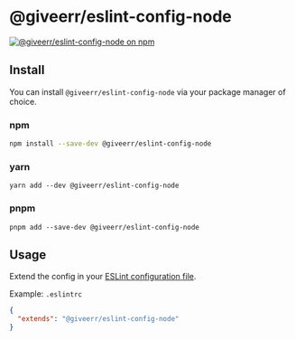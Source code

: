 # @giveerr/eslint-config-node

[![@giveerr/eslint-config-node on npm](https://img.shields.io/npm/v/@giveerr/eslint-config-node?style=for-the-badge)](https://npmjs.com/package/@giveerr/eslint-config-node)

## Install

You can install `@giveerr/eslint-config-node` via your package manager of choice.

### npm

```bash
npm install --save-dev @giveerr/eslint-config-node
```

### yarn

```shell
yarn add --dev @giveerr/eslint-config-node
```

### pnpm

```shell
pnpm add --save-dev @giveerr/eslint-config-node
```

## Usage

Extend the config in your [ESLint configuration file].

Example: `.eslintrc`

```json
{
  "extends": "@giveerr/eslint-config-node"
}
```

[eslint configuration file]: https://eslint.org/docs/user-guide/configuring
